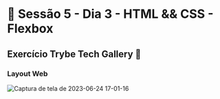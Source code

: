 # :dart: Sessão 5 - Dia 3 - HTML && CSS - Flexbox

## Exercício Trybe Tech Gallery :rocket:
### Layout Web

![Captura de tela de 2023-06-24 17-01-16](https://github.com/rafaelmagalhaesguedes/trybe-exercicios/assets/8412507/390125ae-9cf6-4fe7-98e8-a6d29984e9ea)
